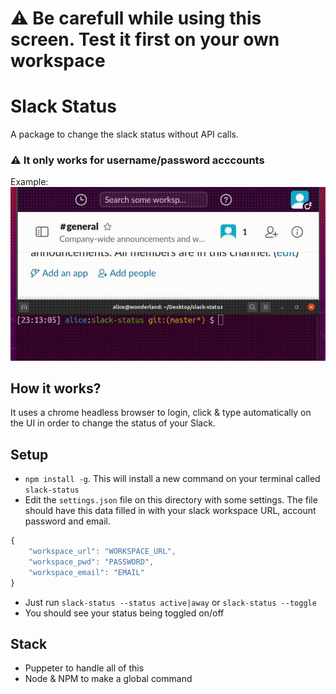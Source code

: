 # ⚠️ **Be carefull while using this screen. Test it first on your own workspace**

# Slack Status
A package to change the slack status without API calls.

### ⚠️ **It only works for username/password acccounts**

Example:  
![](ss.gif)

## How it works?
It uses a chrome headless browser to login, click & type automatically on the UI in order to change the status of your Slack. 

## Setup
- `npm install -g`. This will install a new command on your terminal called `slack-status`
- Edit the `settings.json` file on this directory with some settings. The file should have this data filled in with your slack workspace URL, account password and email.

```js
{
    "workspace_url": "WORKSPACE_URL",
    "workspace_pwd": "PASSWORD",
    "workspace_email": "EMAIL"
}
```
- Just run `slack-status --status active|away` or `slack-status --toggle`
- You should see your status being toggled on/off


## Stack
- Puppeter to handle all of this
- Node & NPM to make a global command
